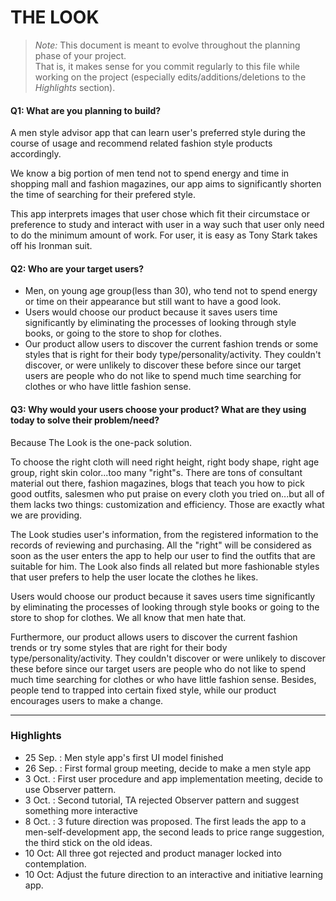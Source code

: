 # THE LOOK

 > _Note:_ This document is meant to evolve throughout the planning phase of your project.    
 > That is, it makes sense for you commit regularly to this file while working on the project (especially edits/additions/deletions to the _Highlights_ section).

#### Q1: What are you planning to build?

A men style advisor app that can learn user's preferred style during the course of usage and recommend related fashion style products accordingly.

We know a big portion of men tend not to spend energy and time in shopping mall and fashion magazines, our app aims to significantly shorten the time of searching for their prefered style.

This app interprets images that user chose which fit their circumstace or preference to study and interact with user in a way such that user only need to do the minimum amount of work. For user, it is easy as Tony Stark takes off his Ironman suit.

#### Q2: Who are your target users?

- Men, on young age group(less than 30), who tend not to spend energy or time on their appearance but still want to have a good look.
- Users would choose our product because it saves users time significantly by eliminating the processes of looking through style books, or going to the store to shop for clothes.
- Our product allow users to discover the current fashion trends or some styles that is right for their body type/personality/activity. They couldn't discover, or were unlikely to discover these before since our target users are people who do not like to spend much time searching for clothes or who have little fashion sense. 

#### Q3: Why would your users choose your product? What are they using today to solve their problem/need?

Because The Look is the one-pack solution.

To choose the right cloth will need right height, right body shape, right age group, right skin color...too many "right"s. There are tons of consultant material out there, fashion magazines, blogs that teach you how to pick good outfits, salesmen who put praise on every cloth you tried on...but all of them lacks two things: customization and efficiency. Those are exactly what we are providing.

The Look studies user's information, from the registered information to the records of reviewing and purchasing. All the "right" will be considered as soon as the user enters the app to help our user to find the outfits that are suitable for him. The Look also finds all related but more fashionable styles that user prefers to help the user locate the clothes he likes.

Users would choose our product because it saves users time significantly by eliminating the processes of looking through style books or going to the store to shop for clothes. We all know that men hate that.

Furthermore, our product allows users to discover the current fashion trends or try some styles that are right for their body type/personality/activity. They couldn't discover or were unlikely to discover these before since our target users are people who do not like to spend much time searching for clothes or who have little fashion sense. Besides, people tend to trapped into certain fixed style, while our product encourages users to make a change.

----

### Highlights

* 25 Sep. : Men style app's first UI model finished
* 26 Sep. : First formal group meeting, decide to make a men style app
* 3 Oct. : First user procedure and app implementation meeting, decide to use Observer pattern.
* 3 Oct. : Second tutorial, TA rejected Observer pattern and suggest something more interactive
* 8 Oct. : 3 future direction was proposed. The first leads the app to a men-self-development app, the second leads to price range suggestion, the third stick on the old ideas. 
* 10 Oct: All three got rejected and product manager locked into contemplation.
* 10 Oct: Adjust the future direction to an interactive and initiative learning app.
